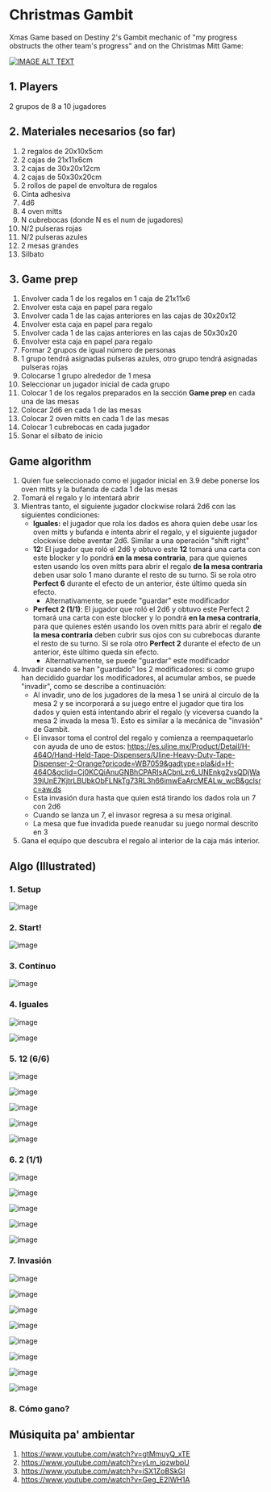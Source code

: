 # Christmas Gambit

Xmas Game based on Destiny 2's Gambit mechanic of "my progress obstructs the other team's progress" and on the Christmas Mitt Game:

[![IMAGE ALT TEXT](http://img.youtube.com/vi/1e1xjBMYPPs/0.jpg)](http://www.youtube.com/watch?v=1e1xjBMYPPs "Oven Mitts Xmas Game")

## 1. Players

2 grupos de 8 a 10 jugadores

## 2. Materiales necesarios (so far)

1. 2 regalos de 20x10x5cm
2. 2 cajas de 21x11x6cm
3. 2 cajas de 30x20x12cm
4. 2 cajas de 50x30x20cm
5. 2 rollos de papel de envoltura de regalos
6. Cinta adhesiva
8. 4d6
9. 4 oven mitts
10. N cubrebocas (donde N es el num de jugadores)
11. N/2 pulseras rojas
12. N/2 pulseras azules
13. 2 mesas grandes
14. Silbato

## 3. Game prep

1. Envolver cada 1 de los regalos en 1 caja de 21x11x6
2. Envolver esta caja en papel para regalo
3. Envolver cada 1 de las cajas anteriores en las cajas de 30x20x12
4. Envolver esta caja en papel para regalo
5. Envolver cada 1 de las cajas anteriores en las cajas de 50x30x20
6. Envolver esta caja en papel para regalo
7. Formar 2 grupos de igual número de personas
8. 1 grupo tendrá asignadas pulseras azules, otro grupo tendrá asignadas pulseras rojas
9. Colocarse 1 grupo alrededor de 1 mesa
10. Seleccionar un jugador inicial de cada grupo
11. Colocar 1 de los regalos preparados en la sección **Game prep** en cada una de las mesas
12. Colocar 2d6 en cada 1 de las mesas
13. Colocar 2 oven mitts en cada 1 de las mesas
14. Colocar 1 cubrebocas en cada jugador
15. Sonar el silbato de inicio


## Game algorithm

1. Quien fue seleccionado como el jugador inicial en 3.9 debe ponerse los oven mitts y la bufanda de cada 1 de las mesas
2. Tomará el regalo y lo intentará abrir
3. Mientras tanto, el siguiente jugador clockwise rolará 2d6 con las siguientes condiciones:
   - **Iguales:** el jugador que rola los dados es ahora quien debe usar los oven mitts y bufanda e intenta abrir el regalo, y el siguiente jugador clockwise debe aventar 2d6. Similar a una operación "shift right"
   - **12:** El jugador que roló el 2d6 y obtuvo este **12** tomará una carta con este blocker y lo pondrá **en la mesa contraria**, para que quienes esten usando los oven mitts para abrir el regalo **de la mesa contraria** deben usar solo 1 mano durante el resto de su turno. Si se rola otro **Perfect 6** durante el efecto de un anterior, éste último queda sin efecto.
      - Alternativamente, se puede "guardar" este modificador
   - **Perfect 2 (1/1)**: El jugador que roló el 2d6 y obtuvo este Perfect 2 tomará una carta con este blocker y lo pondrá **en la mesa contraria**, para que quienes estén usando los oven mitts para abrir el regalo **de la mesa contraria** deben cubrir sus ojos con su cubrebocas durante el resto de su turno. Si se rola otro **Perfect 2** durante el efecto de un anterior, éste último queda sin efecto.
      - Alternativamente, se puede "guardar" este modificador
4. Invadir cuando se han "guardado" los 2 modificadores: si como grupo han decidido guardar los modificadores, al acumular ambos, se puede "invadir", como se describe a continuación:
   - Al invadir, uno de los jugadores de la mesa 1 se unirá al círculo de la mesa 2 y se incorporará a su juego entre el jugador que tira los dados y quien está intentando abrir el regalo (y viceversa cuando la mesa 2 invada la mesa 1). Esto es similar a la mecánica de "invasión" de Gambit.
   - El invasor toma el control del regalo y comienza a reempaquetarlo con ayuda de uno de estos: https://es.uline.mx/Product/Detail/H-464O/Hand-Held-Tape-Dispensers/Uline-Heavy-Duty-Tape-Dispenser-2-Orange?pricode=WB7059&gadtype=pla&id=H-464O&gclid=Cj0KCQiAnuGNBhCPARIsACbnLzr6_UNEnkg2ysQDjWa39iUnE7KjtrLBUbkObFLNkTg73RL3h66imwEaArcMEALw_wcB&gclsrc=aw.ds
   - Esta invasión dura hasta que quien está tirando los dados rola un 7 con 2d6
   - Cuando se lanza un 7, el invasor regresa a su mesa original.
   - La mesa que fue invadida puede reanudar su juego normal descrito en 3
6. Gana el equipo que descubra el regalo al interior de la caja más interior.

## Algo (Illustrated)

### 1. Setup

![image](https://user-images.githubusercontent.com/1316464/146062908-14f0746c-b96f-4561-943a-4c7272903204.png)

### 2. Start!

![image](https://user-images.githubusercontent.com/1316464/146063873-7844bae0-fe90-4767-8bae-8e929143a7fb.png)

### 3. Contínuo

![image](https://user-images.githubusercontent.com/1316464/146063855-8148dc93-3ee9-4ff5-bbfc-5473056a0846.png)

### 4. Iguales

![image](https://user-images.githubusercontent.com/1316464/146064064-07d8b3c9-5b54-475c-b700-a9d0ff6fc1d5.png)

![image](https://user-images.githubusercontent.com/1316464/146064577-443af5b9-3f82-4edb-a7d2-de1e262a7db4.png)

### 5. 12 (6/6)

![image](https://user-images.githubusercontent.com/1316464/146065913-c40a3868-739c-404f-81b8-398ca01fb8f5.png)

![image](https://user-images.githubusercontent.com/1316464/146066814-820be12d-c8a1-4f5c-90a4-d47821199c9f.png)

![image](https://user-images.githubusercontent.com/1316464/146082046-2620a047-6dae-43a7-8b3e-783e674f7ce6.png)

![image](https://user-images.githubusercontent.com/1316464/146082105-4a3ed95d-890b-463b-93ab-ff1273139a34.png)

![image](https://user-images.githubusercontent.com/1316464/146082267-ef025a50-25f7-4397-ba90-fd376ed587dc.png)

### 6. 2 (1/1)

![image](https://user-images.githubusercontent.com/1316464/146082646-7f216470-7242-4518-a374-dd41c0cbcdcd.png)

![image](https://user-images.githubusercontent.com/1316464/146083527-0380db17-ebf5-436c-8df9-746d4a79d5b0.png)

![image](https://user-images.githubusercontent.com/1316464/146084120-e45354a2-ad1f-4367-9202-0aa7b950cb0f.png)

![image](https://user-images.githubusercontent.com/1316464/146084863-25d3df4e-a40c-495e-8aae-86333517a48a.png)

![image](https://user-images.githubusercontent.com/1316464/146085060-fc40c385-8684-45e8-9f02-c9688df0009e.png)


### 7. Invasión

![image](https://user-images.githubusercontent.com/1316464/146085240-5814112b-9178-42e0-9e54-7e8eb50df4af.png)

![image](https://user-images.githubusercontent.com/1316464/146085745-3f3ef542-9aa9-4c78-8701-3baccc3ab511.png)

![image](https://user-images.githubusercontent.com/1316464/146086016-8f9c4063-5b98-49a5-a899-8dddf50b45ec.png)

![image](https://user-images.githubusercontent.com/1316464/146089429-d2a1f608-ccfe-42b6-afae-8914f1c907c2.png)

![image](https://user-images.githubusercontent.com/1316464/146089978-cb05c9f2-b354-43e0-b1d1-0b2796af0519.png)


![image](https://user-images.githubusercontent.com/1316464/146091710-19dbdfe0-5957-4e23-b33c-3d4e047c731b.png)

![image](https://user-images.githubusercontent.com/1316464/146092276-a4772ec8-00d1-49b6-ae69-f8a30781ba13.png)

![image](https://user-images.githubusercontent.com/1316464/146092534-8cc7b4c5-4170-4dce-ace0-afe3a08e47ff.png)


### 8. Cómo gano?










## Músiquita pa' ambientar

1. https://www.youtube.com/watch?v=gtMmuyQ_xTE
2. https://www.youtube.com/watch?v=yLm_iqzwbpU
3. https://www.youtube.com/watch?v=iSX1ZoBSkGI
4. https://www.youtube.com/watch?v=Geg_E2IWH1A




